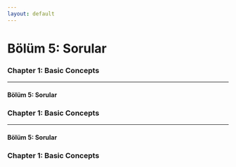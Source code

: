 ```yaml
---
layout: default
---
```

# Bölüm 5: Sorular

### Chapter 1: Basic Concepts

 
<Question
type="A"
question="How many definitions of software architecture exist in software engineering textbooks or standards?"
:options="['One definition per category of IT system','One definition for all types of systems','More than a dozen different definitions']"
:correctAnswers="[2]"
explanation="Software architecture has evolved over time, leading to multiple valid definitions from different perspectives and organizations."
/>


---

#### Bölüm 5: Sorular
### Chapter 1: Basic Concepts

 

<Question
type="K"
question="Select which statements regarding project goals and architectural goals are true/false:"
:options="['Project goals can include functional requirements as well as quality requirements','Architectural goals are derived from the quality requirements','Business stakeholders should concentrate on business goals and not interfere with architectural goals','To avoid conflicts, business goals and architectural goals should be non-overlapping sets']"
:kOptions="['true', 'false']"
:correctAnswers="[0, 0, 1, 1]"
explanation="Project goals encompass both functional and quality requirements, and architectural goals are indeed derived from quality requirements. However, business stakeholders should be involved in architectural goals, and there should be alignment between business and architectural goals rather than separation."
/>

---

#### Bölüm 5: Sorular
### Chapter 1: Basic Concepts



<Question
type="P"
question="Why can iterative architecture and development approaches be helpful in software architecture?Select two most appropriate:"
:options="['In object-oriented systems, iteration can help reduce coupling','Short iterations can provide fast feedback on architectural decisions','Iteration cycles guarantee faster development','Iteration cycles help to identify risks and problems earlier']"
:requiredSelections="2"
:correctAnswers="[2, 4]"
explanation="Check the book 1.6.2 Exercises"
/>